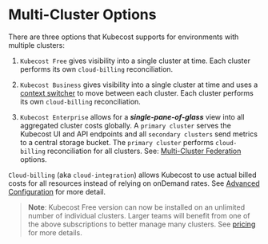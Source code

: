 Multi-Cluster Options
=====================

There are three options that Kubecost supports for environments with multiple clusters:

1. `Kubecost Free` gives visibility into a single cluster at time. Each cluster performs its own `cloud-billing` reconciliation.

2. `Kubecost Business` gives visibility into a single cluster at time and uses a [context switcher](/context-switcher.md) to move between each cluster. Each cluster performs its own `cloud-billing` reconciliation.

3. `Kubecost Enterprise` allows for a ___single-pane-of-glass___ view into all aggregated cluster costs globally. A `primary cluster` serves the Kubecost UI and API endpoints and all `secondary clusters` send metrics to a central storage bucket. The `primary cluster` performs `cloud-billing` reconciliation for all clusters. See: [Multi-Cluster Federation](./federated-clusters.md) options.

`Cloud-billing` (aka `cloud-integration`) allows Kubecost to use actual billed costs for all resources instead of relying on onDemand rates. See [Advanced Configuration](https://docs.kubecost.com/#advanced-configuration) for more detail.

> **Note**: Kubecost Free version can now be installed on an unlimited number of individual clusters. Larger teams will benefit from one of the above subscriptions to better manage many clusters. See [pricing](https://www.kubecost.com/pricing) for more details.
